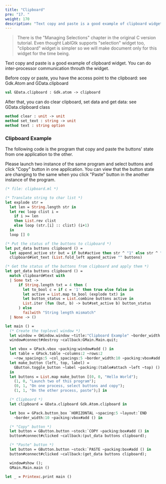 ```yaml
---
title: "Clipboard"
pre: "17. "
weight: 170
description: "Text copy and paste is a good example of clipboard widget. You can do inter-processor communication throuth the widget."
---
```


> There is the "Managing Selections" chapter in the original C version tutorial. Even thought LablGtk supports "selection" widget too, "clipboard" widget is simpler so we will make document only for this widget for the time being.

Text copy and paste is a good example of clipboard widget. You can do inter-processor communication throuth the widget.

Before copy or paste, you have the access point to the clipboard: see Gdk.Atom and GData.clipboard

``` ocaml
val GData.clipboard : Gdk.atom -> clipboard
```
After that, you can do clear clipboard, set data and get data: see GData.clipboard class

``` ocaml
method clear : unit -> unit
method set_text : string -> unit
method text : string option
```

### Clipboard Example

The following code is the program that copy and paste the buttons' state from one application to the other.

Please launch two instance of the same program and select buttons and click "Copy" button in one application. You can view that the button state are changing to the same when you click "Paste" button in the another instance of the program.

``` ocaml
(* file: clipboard.ml *)

(* Translate string to char list *)
let explode str =
  let len = String.length str in
  let rec loop clist i =
    if i >= len
    then List.rev clist
    else loop (str.[i] :: clist) (i+1)
  in
  loop [] 0

(* Put the status of the buttons to clipboard *)
let put_data buttons clipboard () =
  let append_active str but = if but#active then str ^ "1" else str ^ "0" in
  clipboard#set_text (List.fold_left append_active "" buttons)

(* Get the status of the buttons from clipboard and apply them *)
let get_data buttons clipboard () =
  match clipboard#text with
  | Some txt ->
      if String.length txt = 4 then (
        let to_bool c = if c = '1' then true else false in
        let active = List.map to_bool (explode txt) in
        let button_status = List.combine buttons active in
        List.iter (fun (but, b) -> but#set_active b) button_status
      ) else
        failwith "String length mismatch"
  | None -> ()

let main () =
  (* Create the toplevel window *)
  let window = GWindow.window ~title:"Clipboard Example" ~border_width:10 () in
  window#connect#destroy ~callback:GMain.Main.quit;

  let vbox = GPack.vbox ~packing:window#add () in
  let table = GPack.table ~columns:2 ~rows:2
    ~row_spacings:5 ~col_spacings:5 ~border_width:10 ~packing:vbox#add () in
  let make_button (left, top, label) =
    GButton.toggle_button ~label ~packing:(table#attach ~left ~top) ()
  in
  let buttons = List.map make_button [(0, 0, "Hello World");
    (1, 0, "Launch two of this program");
    (0, 1, "On one process, select buttons and copy");
    (1, 1, "On the other process, paste");] in

  (* Clipboard *)
  let clipboard = GData.clipboard Gdk.Atom.clipboard in

  let box = GPack.button_box `HORIZONTAL ~spacing:5 ~layout:`END
    ~border_width:10 ~packing:vbox#add () in

  (* "Copy" button *)
  let button = GButton.button ~stock:`COPY ~packing:box#add () in
  button#connect#clicked ~callback:(put_data buttons clipboard);

  (* "Paste" button *)
  let button = GButton.button ~stock:`PASTE ~packing:box#add () in
  button#connect#clicked ~callback:(get_data buttons clipboard);

  window#show ();
  GMain.Main.main ()

let _ = Printexc.print main ()
```
